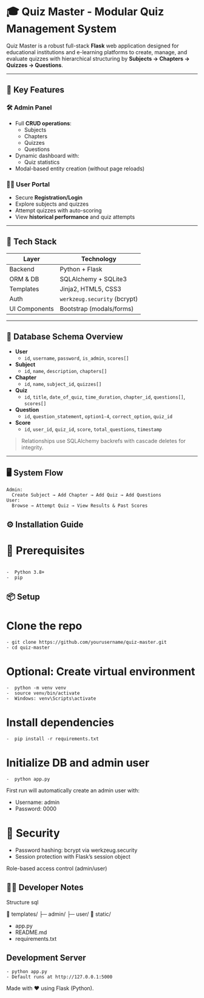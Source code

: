 # 🎓 Quiz Master - Modular Quiz Management System

Quiz Master is a robust full-stack **Flask** web application designed for educational institutions and e-learning platforms to create, manage, and evaluate quizzes with hierarchical structuring by **Subjects → Chapters → Quizzes → Questions**.

---

## 🚀 Key Features

### 🛠 Admin Panel
- Full **CRUD operations**:
  - Subjects
  - Chapters
  - Quizzes
  - Questions
- Dynamic dashboard with:
  - Quiz statistics
- Modal-based entity creation (without page reloads)

### 👨‍🎓 User Portal
- Secure **Registration/Login**
- Explore subjects and quizzes
- Attempt quizzes with auto-scoring
- View **historical performance** and quiz attempts

---

## 🧰 Tech Stack

| Layer         | Technology                 |
|--------------|----------------------------|
| Backend       | Python + Flask             |
| ORM & DB      | SQLAlchemy + SQLite3       |
| Templates     | Jinja2, HTML5, CSS3        |
| Auth          | `werkzeug.security` (bcrypt) |
| UI Components | Bootstrap (modals/forms)   |

---

## 🧬 Database Schema Overview

- **User**
  - `id`, `username`, `password`, `is_admin`, `scores[]`
- **Subject**
  - `id`, `name`, `description`, `chapters[]`
- **Chapter**
  - `id`, `name`, `subject_id`, `quizzes[]`
- **Quiz**
  - `id`, `title`, `date_of_quiz`, `time_duration`, `chapter_id`, `questions[]`, `scores[]`
- **Question**
  - `id`, `question_statement`, `option1-4`, `correct_option`, `quiz_id`
- **Score**
  - `id`, `user_id`, `quiz_id`, `score`, `total_questions`, `timestamp`

> Relationships use SQLAlchemy backrefs with cascade deletes for integrity.

---

## 🖥️ System Flow

```plaintext
Admin:
  Create Subject → Add Chapter → Add Quiz → Add Questions
User:
  Browse → Attempt Quiz → View Results & Past Scores
```
## ⚙️ Installation Guide
# 🐍 Prerequisites
```plaintext

-  Python 3.8+
-  pip
```
##  📦 Setup
# Clone the repo

```plaintext
- git clone https://github.com/yourusername/quiz-master.git
- cd quiz-master
```

# Optional: Create virtual environment

```plaintext
-  python -m venv venv
-  source venv/bin/activate
-  Windows: venv\Scripts\activate
```
 

# Install dependencies

```plaintext
-  pip install -r requirements.txt
```

# Initialize DB and admin user
```plaintext
-  python app.py
```

First run will automatically create an admin user with:

- Username: admin
- Password: 0000

# 🔐 Security
- Password hashing: bcrypt via werkzeug.security
- Session protection with Flask’s session object

Role-based access control (admin/user)

## 👨‍💻 Developer Notes
Structure
sql

📁 templates/
   ├─ admin/
   ├─ user/
📁 static/
- app.py
- README.md
- requirements.txt

## Development Server

```plaintext
- python app.py
- Default runs at http://127.0.0.1:5000
```


Made with ❤️ using Flask (Python).

